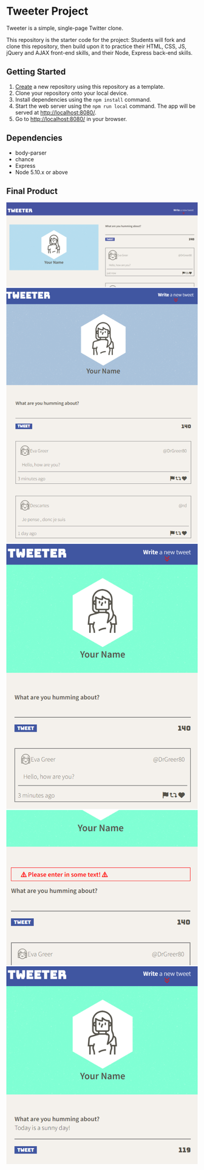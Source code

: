 # Tweeter Project

Tweeter is a simple, single-page Twitter clone.

This repository is the starter code for the project: Students will fork and clone this repository, then build upon it to practice their HTML, CSS, JS, jQuery and AJAX front-end skills, and their Node, Express back-end skills.

## Getting Started

1. [Create](https://docs.github.com/en/repositories/creating-and-managing-repositories/creating-a-repository-from-a-template) a new repository using this repository as a template.
2. Clone your repository onto your local device.
3. Install dependencies using the `npm install` command.
3. Start the web server using the `npm run local` command. The app will be served at <http://localhost:8080/>.
4. Go to <http://localhost:8080/> in your browser.

## Dependencies

- body-parser
- chance
- Express
- Node 5.10.x or above

## Final Product

!["Screenshot of Computer Screen"](https://github.com/CShum28/tweeter/blob/master/docs/Computer%20Screen%20Tweeter.png)
!["Screenshot of Tablet Screen"](https://github.com/CShum28/tweeter/blob/master/docs/Tablet%20Screen%20Tweeter.png)
!["Screenshot of Phone Screen"](https://github.com/CShum28/tweeter/blob/master/docs/Phone%20Screen%20Tweeter.png)
!["Screenshot of Error Message"](https://github.com/CShum28/tweeter/blob/master/docs/Tweet%20Error.png)
!["Screenshot of Letter Counting Down"](https://github.com/CShum28/tweeter/blob/master/docs/Tweet%20Letter%20Count.png)